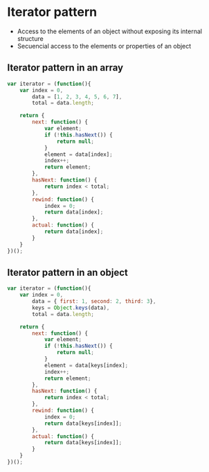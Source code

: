 # Iterator pattern

- Access to the elements of an object without exposing its internal structure
- Secuencial access to the elements or properties of an object

## Iterator pattern in an array
```javascript
var iterator = (function(){
    var index = 0,
        data = [1, 2, 3, 4, 5, 6, 7],
        total = data.length;

    return {
        next: function() {
            var element;
            if (!this.hasNext()) {
                return null;
            }
            element = data[index];
            index++;
            return element;
        },
        hasNext: function() {
            return index < total;
        },
        rewind: function() {
            index = 0;
            return data[index];
        },
        actual: function() {
            return data[index];
        }
    }
})();
```

## Iterator pattern in an object
```javascript
var iterator = (function(){
    var index = 0,
        data = { first: 1, second: 2, third: 3},
        keys = Object.keys(data),
        total = data.length;

    return {
        next: function() {
            var element;
            if (!this.hasNext()) {
                return null;
            }
            element = data[keys[index];
            index++;
            return element;
        },
        hasNext: function() {
            return index < total;
        },
        rewind: function() {
            index = 0;
            return data[keys[index]];
        },
        actual: function() {
            return data[keys[index]];
        }
    }
})();
```